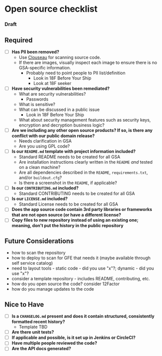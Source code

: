 # Open source checklist
### Draft

## Required
- [ ] **Has PII been removed?**
  - Use [Clouseau](https://github.com/virtix/clouseau) for scanning source code.
  - If there are images, visually inspect each image to ensure there is no GSA-specific information.
    - Probably need to point people to PII list/definition
      - Look in 18F Before Your Ship
      - Look at 18F seeker
- [ ] **Have security vulnerabilities been remediated?**
    - What are security vulnerabilities?
      - Passwords
    - What is sensitive?
    - What can be discussed in a public issue
      - Look in 18F Before Your Ship
    - What about security management features such as security keys, encryption and decryption business logic?
- [ ] **Are we including any other open source products? If so, is there any conflict with our public domain release?**
    - Needs clarification in GSA
    - Are you using GPL code?
- [ ] **Is our `README.md` template with project information included?**   
    - Standard README needs to be created for all GSA   
    - Are installation instructions clearly written in the `README` _and_ tested on a clean machine?   
    - Are all dependencies described in the `README`, `requirements.txt`, and/or `buildout.cfg`?   
    - Is there a screenshot in the `README`, if applicable?
- [ ] **Is our `CONTRIBUTING.md` included?**
    - Standard CONTRIBUTING needs to be created for all GSA
- [ ] **Is our `LICENSE.md` included?**
    - Standard License needs to be created for all GSA
- [ ] **Does the app source code contain 3rd party libraries or frameworks that are not open source (or have a different license?**
- [ ] **Copy files to new repository instead of using an existing one; meaning, don't put the history in the public repository**

## Future Considerations
* how to scan the repository
* how to deploy to scan for GFE that needs it (maybe available through self service catalog)
* need to layout tools - static code - did you use "x"?; dynamic - did you use "x"?
* consider a template repository - includes README, contributing, etc.
* how do you open source the code? consider 12Factor
* how do you manage updates to the code

## Nice to Have
- [ ] **Is a `CHANGELOG.md` present and does it contain structured, consistently formatted recent history?**
    - Template TBD
- [ ] **Are there unit tests?**
- [ ] **If applicable and possible, is it set up in Jenkins or CircleCI?**
- [ ] **Have multiple people reviewed the code?**
- [ ] **Are the API docs generated?**
